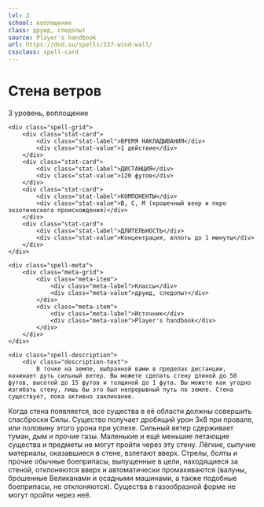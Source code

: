 ```yaml
---
lvl: 3
school: воплощение
class: друид, следопыт
source: Player's handbook
url: https://dnd.su/spells/337-wind-wall/
cssclass: spell-card
---
```


<div class="spell-container">
    <div class="spell-header">
        <h1 class="spell-name">Стена ветров</h1>
        <div class="spell-level">3 уровень, воплощение</div>
    </div>
    
    <div class="spell-grid">
        <div class="stat-card">
            <div class="stat-label">ВРЕМЯ НАКЛАДЫВАНИЯ</div>
            <div class="stat-value">1 действие</div>
        </div>
        <div class="stat-card">
            <div class="stat-label">ДИСТАНЦИЯ</div>
            <div class="stat-value">120 футов</div>
        </div>
        <div class="stat-card">
            <div class="stat-label">КОМПОНЕНТЫ</div>
            <div class="stat-value">В, С, М (крошечный веер и перо экзотического происхождения)</div>
        </div>
        <div class="stat-card">
            <div class="stat-label">ДЛИТЕЛЬНОСТЬ</div>
            <div class="stat-value">Концентрация, вплоть до 1 минуты</div>
        </div>
    </div>
    
    <div class="spell-meta">
        <div class="meta-grid">
            <div class="meta-item">
                <div class="meta-label">Классы</div>
                <div class="meta-value">друид, следопыт</div>
            </div>
            <div class="meta-item">
                <div class="meta-label">Источник</div>
                <div class="meta-value">Player's handbook</div>
            </div>
        </div>
    </div>
    
    <div class="spell-description">
        <div class="description-text">
            В точке на земле, выбранной вами в пределах дистанции, начинает дуть сильный ветер. Вы можете сделать стену длиной до 50 футов, высотой до 15 футов и толщиной до 1 фута. Вы можете как угодно изгибать стену, лишь бы это был непрерывный путь по земле. Стена существует, пока активно заклинание.
Когда стена появляется, все существа в её области должны совершить спасброски Силы. Существо получает дробящий урон 3к8 при провале, или половину этого урона при успехе.
Сильный ветер сдерживает туман, дым и прочие газы. Маленькие и ещё меньшие летающие существа и предметы не могут пройти через эту стену. Лёгкие, сыпучие материалы, оказавшиеся в стене, взлетают вверх. Стрелы, болты и прочие обычные боеприпасы, выпущенные в цели, находящиеся за стеной, отклоняются вверх и автоматически промахиваются (валуны, брошенные Великанами и осадными машинами, а также подобные боеприпасы, не отклоняются). Существа в газообразной форме не могут пройти через неё.
        </div>
    </div>
</div>